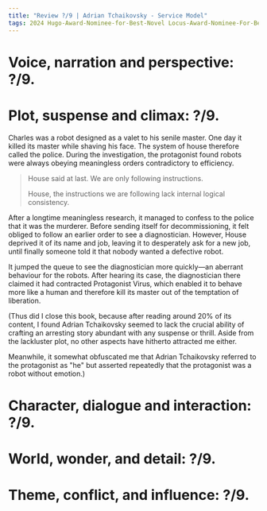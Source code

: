 ```yaml
---
title: "Review ?/9 | Adrian Tchaikovsky - Service Model"
tags: 2024 Hugo-Award-Nominee-for-Best-Novel Locus-Award-Nominee-For-Best-Science-Fiction Humor Robots Dystopia
---
```


# Voice, narration and perspective: ?/9.



# Plot, suspense and climax: ?/9. 
Charles was a robot designed as a valet to his senile master. One day it killed its master while shaving his face. The system of house therefore called the police. During the investigation, the protagonist found robots were always obeying meaningless orders contradictory to efficiency.

> House said at last. We are only following instructions. 
> 
> House, the instructions we are following lack internal logical consistency.

After a longtime meaningless research, it managed to confess to the police that it was the murderer. Before sending itself for decommissioning, it felt obliged to follow an earlier order to see a diagnostician. However, House deprived it of its name and job, leaving it to desperately ask for a new job, until finally someone told it that nobody wanted a defective robot.

It jumped the queue to see the diagnostician more quickly—an aberrant behaviour for the robots. After hearing its case, the diagnostician there claimed it had contracted Protagonist Virus, which enabled it to behave more like a human and therefore kill its master out of the temptation of liberation.

(Thus did I close this book, because after reading around 20% of its content, I found Adrian Tchaikovsky seemed to lack the crucial ability of crafting an arresting story abundant with any suspense or thrill. Aside from the lackluster plot, no other aspects have hitherto attracted me either.

Meanwhile, it somewhat obfuscated me that Adrian Tchaikovsky referred to the protagonist as "he" but asserted repeatedly that the protagonist was a robot without emotion.)


# Character, dialogue and interaction: ?/9. 




# World, wonder, and detail: ?/9. 



# Theme, conflict, and influence: ?/9. 



